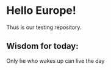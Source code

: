 # Hello Europe!

Thus is our testing repository.


## Wisdom for today:
Only he who wakes up can live the day
